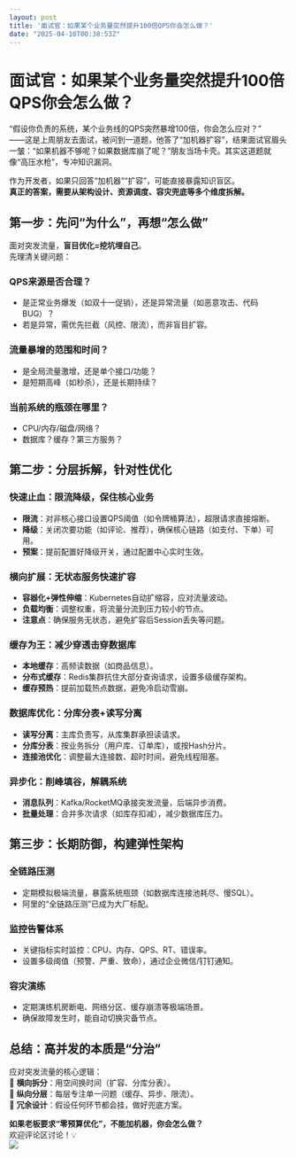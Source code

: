```yaml
---
layout: post
title: '面试官：如果某个业务量突然提升100倍QPS你会怎么做？'
date: "2025-04-10T00:38:53Z"
---
```

面试官：如果某个业务量突然提升100倍QPS你会怎么做？
============================

“假设你负责的系统，某个业务线的QPS突然暴增100倍，你会怎么应对？”  
——这是上周朋友去面试，被问到一道题，他答了“加机器扩容”，结果面试官眉头一皱：“如果机器不够呢？如果数据库崩了呢？”朋友当场卡壳。其实这道题就像“高压水枪”，专冲知识漏洞。

作为开发者，如果只回答“加机器”“扩容”，可能直接暴露知识盲区。  
**真正的答案，需要从架构设计、资源调度、容灾兜底等多个维度拆解。**

第一步：先问“为什么”，再想“怎么做”
-------------------

面对突发流量，**盲目优化=挖坑埋自己**。  
先理清关键问题：

### QPS来源是否合理？

*   是正常业务爆发（如双十一促销），还是异常流量（如恶意攻击、代码BUG）？
*   若是异常，需优先拦截（风控、限流），而非盲目扩容。

### 流量暴增的范围和时间？

*   是全局流量激增，还是单个接口/功能？
*   是短期高峰（如秒杀），还是长期持续？

### 当前系统的瓶颈在哪里？

*   CPU/内存/磁盘/网络？
*   数据库？缓存？第三方服务？

第二步：分层拆解，针对性优化
--------------

### 快速止血：限流降级，保住核心业务

*   **限流**：对非核心接口设置QPS阈值（如令牌桶算法），超限请求直接熔断。
*   **降级**：关闭次要功能（如评论、推荐），确保核心链路（如支付、下单）可用。
*   **预案**：提前配置好降级开关，通过配置中心实时生效。

### 横向扩展：无状态服务快速扩容

*   **容器化+弹性伸缩**：Kubernetes自动扩缩容，应对流量波动。
*   **负载均衡**：调整权重，将流量分流到压力较小的节点。
*   **注意点**：确保服务无状态，避免扩容后Session丢失等问题。

### 缓存为王：减少穿透击穿数据库

*   **本地缓存**：高频读数据（如商品信息）。
*   **分布式缓存**：Redis集群抗住大部分查询请求，设置多级缓存架构。
*   **缓存预热**：提前加载热点数据，避免冷启动雪崩。

### 数据库优化：分库分表+读写分离

*   **读写分离**：主库负责写，从库集群承担读请求。
*   **分库分表**：按业务拆分（用户库、订单库），或按Hash分片。
*   **连接池优化**：调整最大连接数、超时时间，避免线程阻塞。

### 异步化：削峰填谷，解耦系统

*   **消息队列**：Kafka/RocketMQ承接突发流量，后端异步消费。
*   **批量处理**：合并多次请求（如库存扣减），减少数据库压力。

第三步：长期防御，构建弹性架构
---------------

### 全链路压测

*   定期模拟极端流量，暴露系统瓶颈（如数据库连接池耗尽、慢SQL）。
*   阿里的“全链路压测”已成为大厂标配。

### 监控告警体系

*   关键指标实时监控：CPU、内存、QPS、RT、错误率。
*   设置多级阈值（预警、严重、致命），通过企业微信/钉钉通知。

### 容灾演练

*   定期演练机房断电、网络分区、缓存崩溃等极端场景。
*   确保故障发生时，能自动切换灾备节点。

总结：高并发的本质是“分治”
--------------

应对突发流量的核心逻辑：  
🔹 **横向拆分**：用空间换时间（扩容、分库分表）。  
🔹 **纵向分层**：每层专注单一问题（缓存、异步、限流）。  
🔹 **冗余设计**：假设任何环节都会挂，做好兜底方案。

**如果老板要求“零预算优化”，不能加机器，你会怎么做？**  
欢迎评论区讨论！💡  
![](https://img2024.cnblogs.com/blog/2063798/202504/2063798-20250409164311760-985510669.png)